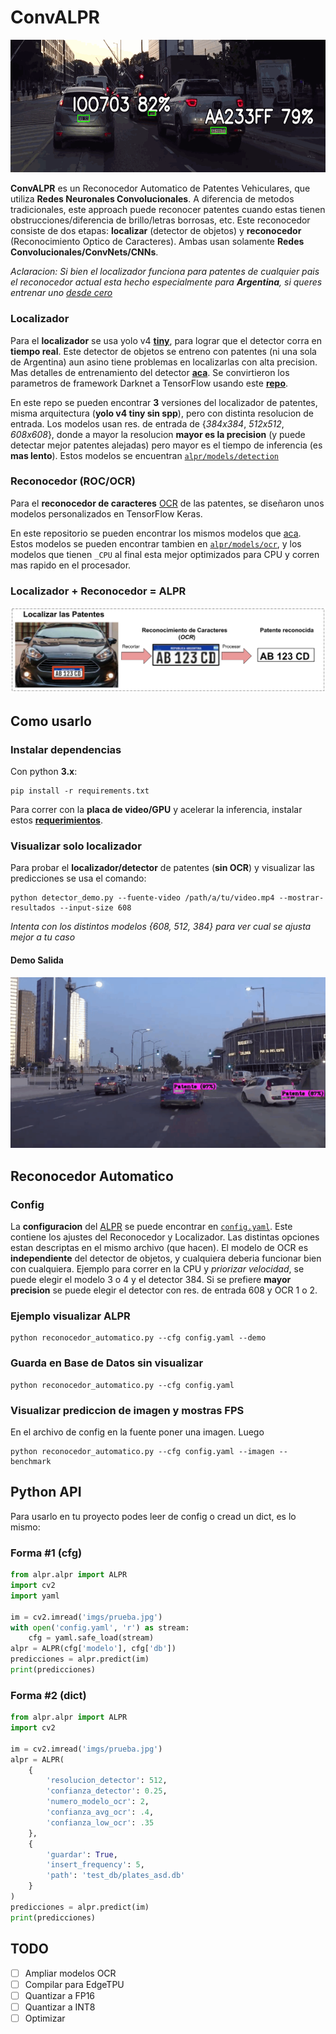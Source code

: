 # ConvALPR


[![Alt Text](imgs/alpr.gif)](https://youtu.be/-TPJot7-HTs?t=652)

**ConvALPR** es un Reconocedor Automatico de Patentes Vehiculares, que utiliza **Redes Neuronales Convolucionales**. A diferencia de metodos tradicionales, este approach puede reconocer patentes cuando estas tienen obstrucciones/diferencia de brillo/letras borrosas, etc. Este reconocedor consiste de dos etapas: **localizar** (detector de objetos) y **reconocedor** (Reconocimiento Optico de Caracteres). Ambas usan solamente **Redes Convolucionales/ConvNets/CNNs**.

*Aclaracion: Si bien el localizador funciona para patentes de cualquier pais el reconocedor actual esta hecho especialmente para **Argentina**,
 si queres entrenar uno [desde cero](https://github.com/ankandrew/cnn-ocr-lp/wiki/Entrenamiento)*

### Localizador

Para el **localizador** se usa yolo v4 **[tiny](https://github.com/AlexeyAB/darknet#yolo-v4-v3-and-v2-for-windows-and-linux)**, para lograr que el detector corra en **tiempo real**. Este detector de objetos se entreno con patentes (ni una sola de Argentina) aun asino tiene problemas en localizarlas con alta precision. Mas detalles de entrenamiento del detector **[aca](https://github.com/ankandrew/LocalizadorPatentes)**. Se convirtieron los parametros de framework Darknet a TensorFlow usando este **[repo](https://github.com/hunglc007/tensorflow-yolov4-tflite)**. 


En este repo se pueden encontrar **3** versiones del localizador de patentes, misma arquitectura (**yolo v4 tiny sin spp**), pero con distinta resolucion de entrada. Los modelos usan res. de entrada de {*384x384*, *512x512*, *608x608*}, donde a mayor la resolucion **mayor es la precision** (y puede detectar mejor patentes alejadas) pero mayor es el tiempo de inferencia (es **mas lento**). Estos modelos se encuentran [`alpr/models/detection`](alpr/models/detection/)

### Reconocedor (ROC/OCR)

Para el **reconocedor de caracteres** [OCR](https://es.wikipedia.org/wiki/Reconocimiento_%C3%B3ptico_de_caracteres) de las patentes, se diseñaron unos modelos personalizados en TensorFlow Keras. 

En este repositorio se pueden encontrar los mismos modelos que [aca](https://github.com/ankandrew/cnn-ocr-lp). Estos modelos se pueden encontrar tambien en [`alpr/models/ocr`](alpr/models/ocr/), y los modelos que tienen `_CPU` al final esta mejor optimizados para CPU y corren mas rapido en el procesador.

### Localizador + Reconocedor = ALPR

![Proceso ALPR](imgs/proceso.png)

## Como usarlo

### Instalar dependencias

Con python **3.x**:

```
pip install -r requirements.txt
```

Para correr con la **placa de video/GPU** y acelerar la inferencia, instalar estos **[requerimientos](https://www.tensorflow.org/install/gpu#software_requirements)**.

### Visualizar solo localizador

Para probar el **localizador/detector** de patentes (**sin OCR**) y visualizar las predicciones se usa el comando:

```
python detector_demo.py --fuente-video /path/a/tu/video.mp4 --mostrar-resultados --input-size 608
```

*Intenta con los distintos modelos {608, 512, 384} para ver cual se ajusta mejor a tu caso*

#### Demo Salida

![Demo yolo v4 tiny](imgs/demo_localizador.gif)

## Reconocedor Automatico

### Config

La **configuracion** del [ALPR](https://es.wikipedia.org/wiki/Reconocimiento_autom%C3%A1tico_de_matr%C3%ADculas) se puede encontrar en [`config.yaml`](config.yaml). Este contiene los ajustes del Reconocedor y Localizador. Las distintas opciones estan descriptas en el mismo archivo (que hacen). El modelo de OCR es **independiente** del detector de objetos, y cualquiera deberia funcionar bien con cualquiera. Ejemplo para correr en la CPU y *priorizar velocidad*, se puede elegir el modelo 3 o 4 y el detector 384. Si se prefiere **mayor precision** se puede elegir el detector con res. de entrada 608 y OCR 1 o 2.

### Ejemplo visualizar ALPR

```
python reconocedor_automatico.py --cfg config.yaml --demo
```

### Guarda en Base de Datos sin visualizar

```
python reconocedor_automatico.py --cfg config.yaml
```

### Visualizar prediccion de imagen y mostras FPS

En el archivo de config en la fuente poner una imagen. Luego

```
python reconocedor_automatico.py --cfg config.yaml --imagen --benchmark
```

## Python API

Para usarlo en tu proyecto podes leer de config o cread un dict, es lo mismo:

### Forma #1 (cfg)

```python
from alpr.alpr import ALPR
import cv2
import yaml

im = cv2.imread('imgs/prueba.jpg')
with open('config.yaml', 'r') as stream:
	cfg = yaml.safe_load(stream)
alpr = ALPR(cfg['modelo'], cfg['db'])
predicciones = alpr.predict(im)
print(predicciones)
```

### Forma #2 (dict)

```python
from alpr.alpr import ALPR
import cv2

im = cv2.imread('imgs/prueba.jpg')
alpr = ALPR(
    {
        'resolucion_detector': 512,
        'confianza_detector': 0.25,
        'numero_modelo_ocr': 2,
        'confianza_avg_ocr': .4,
        'confianza_low_ocr': .35
    },
    {
        'guardar': True,
        'insert_frequency': 5,
        'path': 'test_db/plates_asd.db'
    }
)
predicciones = alpr.predict(im)
print(predicciones)
```

## TODO

- [ ] Ampliar modelos OCR
- [ ] Compilar para EdgeTPU
- [ ] Quantizar a FP16
- [ ] Quantizar a INT8
- [ ] Optimizar